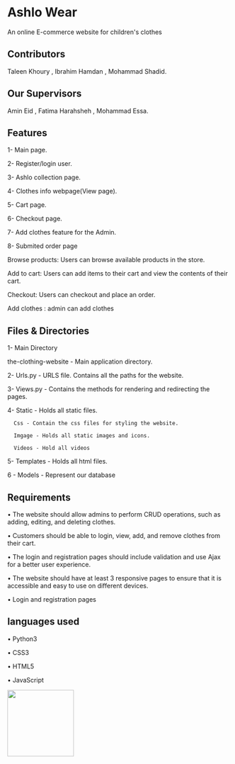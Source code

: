 # Ashlo Wear

An online E-commerce website for children's clothes 

## Contributors
 Taleen Khoury , Ibrahim Hamdan , Mohammad Shadid.
 
## Our Supervisors
 Amin Eid , Fatima Harahsheh , Mohammad Essa.


##  Features
   1- Main page.
   
   2- Register/login user.
   
   3- Ashlo collection page.
   
   4- Clothes info webpage(View page).
   
   5- Cart page.
   
   6- Checkout page.
   
   7- Add clothes feature for the Admin.
   
   8- Submited order page
   
Browse products: Users can browse available products in the store.

Add to cart: Users can add items to their cart and view the contents of their cart.

Checkout: Users can checkout and place an order.

Add clothes : admin can add clothes

##  Files & Directories

1- Main Directory

the-clothing-website - Main application directory.

2- Urls.py - URLS file. Contains all the paths for the website.

3- Views.py - Contains the methods for rendering and redirecting the pages.

4- Static - Holds all static files.

      Css - Contain the css files for styling the website.
      
      Imgage - Holds all static images and icons.
      
      Videos - Hold all videos
      
5- Templates - Holds all html files. 

6 - Models - Represent our database

##	Requirements

•	The website should allow admins to perform CRUD operations, such as adding, editing, and deleting clothes.

•	Customers should be able to login, view, add, and remove clothes from their cart.

•	The login and registration pages should include validation and use Ajax for a better user experience.

•	The website should have at least 3 responsive pages to ensure that it is accessible and easy to use on different devices.

•	Login and registration pages 


## languages used
•	Python3

•	CSS3

•	HTML5

•	JavaScript

<img src="https://user-images.githubusercontent.com/126386351/230316828-705797d7-e5e7-4f5b-9d58-5dbd87c5b738.png" width="150">

